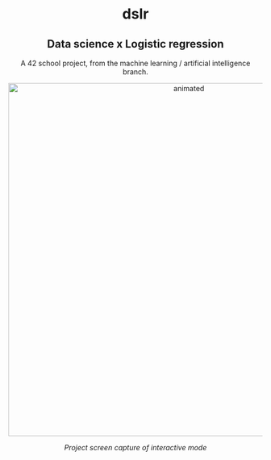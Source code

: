 <h1 align="center">dslr</h1>
<h2 align="center">Data science x Logistic regression</h2>

<p align='center'>
A 42 school project, from the machine learning / artificial intelligence branch.
 </p>
<p align='center'>
 <img width= '700' align='center' src='https://user-images.githubusercontent.com/67599180/194900103-66c28466-2930-44a4-94c8-d0f003784cdd.gif' alt='animated'>
</p>

<p align='center'>
 <i align='center'>Project screen capture of interactive mode</i>
</p>
